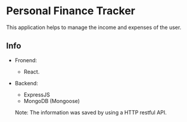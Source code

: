 # Personal Finance Tracker

This application helps to manage the income and expenses of the user.

## Info

- Fronend: 
    - React.

- Backend: 
    - ExpressJS
    - MongoDB (Mongoose)
   
    Note: The information was saved by using a HTTP restful API. 


